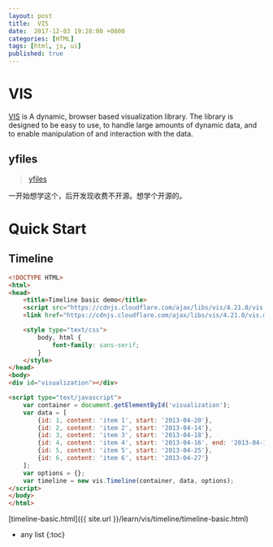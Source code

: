 ```yaml
---
layout: post
title:  VIS
date:  2017-12-03 19:28:00 +0800
categories: [HTML]
tags: [html, js, ui]
published: true
---
```



# VIS

[VIS](http://visjs.org/) is A dynamic, browser based visualization library. The library is designed to be easy to use, 
to handle large amounts of dynamic data, and to enable manipulation of and interaction with the data. 

## yfiles

> [yfiles](http://www.yworks.com/products/yfiles-for-html)

一开始想学这个，后开发现收费不开源。想学个开源的。

# Quick Start

## Timeline

```html
<!DOCTYPE HTML>
<html>
<head>
    <title>Timeline basic demo</title>
    <script src="https://cdnjs.cloudflare.com/ajax/libs/vis/4.21.0/vis.min.js"></script>
    <link href="https://cdnjs.cloudflare.com/ajax/libs/vis/4.21.0/vis.min.css" rel="stylesheet" type="text/css" />

    <style type="text/css">
        body, html {
            font-family: sans-serif;
        }
    </style>
</head>
<body>
<div id="visualization"></div>

<script type="text/javascript">
    var container = document.getElementById('visualization');
    var data = [
        {id: 1, content: 'item 1', start: '2013-04-20'},
        {id: 2, content: 'item 2', start: '2013-04-14'},
        {id: 3, content: 'item 3', start: '2013-04-18'},
        {id: 4, content: 'item 4', start: '2013-04-16', end: '2013-04-19'},
        {id: 5, content: 'item 5', start: '2013-04-25'},
        {id: 6, content: 'item 6', start: '2013-04-27'}
    ];
    var options = {};
    var timeline = new vis.Timeline(container, data, options);
</script>
</body>
</html>
```

[timeline-basic.html]({{ site.url }}/learn/vis/timeline/timeline-basic.html)

* any list
{:toc}
